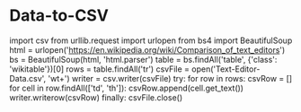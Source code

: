 # Data-to-CSV
import csv
from urllib.request import urlopen
from bs4 import BeautifulSoup
html = urlopen('https://en.wikipedia.org/wiki/Comparison_of_text_editors')
bs = BeautifulSoup(html, 'html.parser')
table = bs.findAll('table', {'class': 'wikitable'})[0]
rows = table.findAll('tr')
csvFile = open('Text-Editor-Data.csv', 'wt+')
writer = csv.writer(csvFile)
try:
    for row in rows:
        csvRow = []
        for cell in row.findAll(['td', 'th']):
            csvRow.append(cell.get_text())
            writer.writerow(csvRow)
finally:
    csvFile.close()
